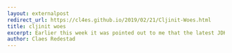 ```yaml
---
layout: externalpost
redirect_url: https://cl4es.github.io/2019/02/21/Cljinit-Woes.html
title: cljinit woes
excerpt: Earlier this week it was pointed out to me that the latest JDK updates (8u202/11.0.2) has a rather large startup/performance issue when running Clojure in certain modes....
author: Claes Redestad
---
```

